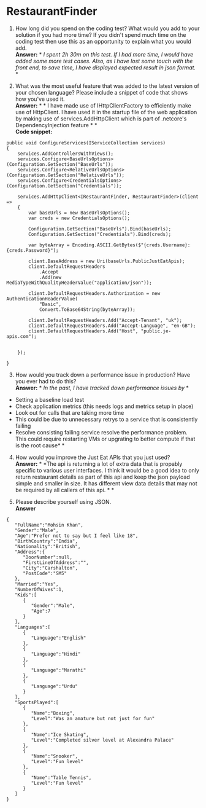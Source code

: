# RestaurantFinder

1. How long did you spend on the coding test? What would you add to your solution if you had more time? If you didn't spend much time on the coding test then use this as an opportunity to explain what you would add.  
**Answer:** * *I spent 2h 30m on this test. If I had more time, I would have added some more test cases. Also, as I have lost some touch with the front end, to save time, I have displayed expected result in json format.* *  


2. What was the most useful feature that was added to the latest version of your chosen language? Please include a snippet of code that shows how you've used it.  
**Answer:** * * I have made use of IHttpClientFactory to efficiently make use of HttpClient. I have used it in the startup file of the web application by making use of services.AddHttpClient which is part of .netcore's DependencyInjection feature  * *  
**Code snippet:**   
```
public void ConfigureServices(IServiceCollection services)
{
    services.AddControllersWithViews();
    services.Configure<BaseUrlsOptions>(Configuration.GetSection("BaseUrls"));
    services.Configure<RelativeUrlsOptions>(Configuration.GetSection("RelativeUrls"));
    services.Configure<CredentialsOptions>(Configuration.GetSection("Credentials"));

    services.AddHttpClient<IRestaurantFinder, RestaurantFinder>(client =>
    {
        var baseUrls = new BaseUrlsOptions();
        var creds = new CredentialsOptions();

        Configuration.GetSection("BaseUrls").Bind(baseUrls);
        Configuration.GetSection("Credentials").Bind(creds);

        var byteArray = Encoding.ASCII.GetBytes($"{creds.Username}:{creds.Password}");

        client.BaseAddress = new Uri(baseUrls.PublicJustEatApis);
        client.DefaultRequestHeaders
            .Accept
            .Add(new MediaTypeWithQualityHeaderValue("application/json"));

        client.DefaultRequestHeaders.Authorization = new AuthenticationHeaderValue(
            "Basic",
            Convert.ToBase64String(byteArray));

        client.DefaultRequestHeaders.Add("Accept-Tenant", "uk");
        client.DefaultRequestHeaders.Add("Accept-Language", "en-GB");
        client.DefaultRequestHeaders.Add("Host", "public.je-apis.com");


    });

}
```  
  
  
3. How would you track down a performance issue in production? Have you ever had to do this?  
**Answer:** * *In the past, I have tracked down performance issues by* *  
- Setting a baseline load test  
- Check application metrics (this needs logs and metrics setup in place)  
- Look out for calls that are taking more time  
- This could be due to unnecessary retrys to a service that is consistently failing  
- Resolve consisting failing service resolve the performance problem. This could require restarting VMs or upgrating to better compute if that is the root cause* *    
  
  
4. How would you improve the Just Eat APIs that you just used?  
**Answer:** * *The api is returning a lot of extra data that is propably specific to various user interfaces. I think it would be a good idea to only return restaurant details as part of this api and keep the json payload simple and smaller in size. It has different view data details that may not be required by all callers of this api. * *  
  
  
5. Please describe yourself using JSON.  
**Answer**  
```
{
   "FullName":"Mohsin Khan",
   "Gender":"Male",
   "Age":"Prefer not to say but I feel like 18",
   "BirthCountry":"India",
   "Nationality":"British",
   "Address":{
      "DoorNumber":null,
      "FirstLineOfAddress":"",
      "City":"Carshalton",
      "PostCode":"SM5"
   },
   "Married":"Yes",
   "NumberOfWives":1,
   "Kids":[
      {
         "Gender":"Male",
         "Age":7
      }
   ],
   "Languages":[
      {
         "Language":"English"
      },
      {
         "Language":"Hindi"
      },
      {
         "Language":"Marathi"
      },
      {
         "Language":"Urdu"
      }
   ],
   "SportsPlayed":[
      {
         "Name":"Boxing",
         "Level":"Was an amature but not just for fun"
      },
      {
         "Name":"Ice Skating",
         "Level":"Completed silver level at Alexandra Palace"
      },
      {
         "Name":"Snooker",
         "Level":"Fun level"
      },
      {
         "Name":"Table Tennis",
         "Level":"Fun level"
      }
   ]
}
```
